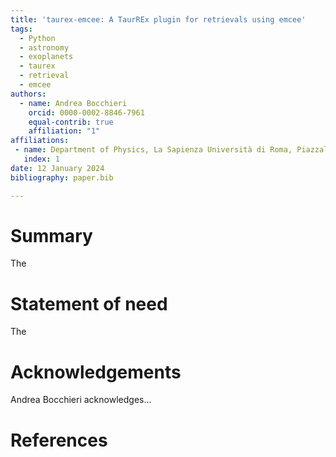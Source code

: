```yaml
---
title: 'taurex-emcee: A TaurREx plugin for retrievals using emcee'
tags:
  - Python
  - astronomy
  - exoplanets
  - taurex
  - retrieval
  - emcee
authors:
  - name: Andrea Bocchieri
    orcid: 0000-0002-8846-7961
    equal-contrib: true
    affiliation: "1"
affiliations:
 - name: Department of Physics, La Sapienza Università di Roma, Piazzale Aldo Moro 2, Roma, 00185, Italy
   index: 1
date: 12 January 2024
bibliography: paper.bib

---
```


# Summary

The

# Statement of need

The

# Acknowledgements

Andrea Bocchieri acknowledges...

# References